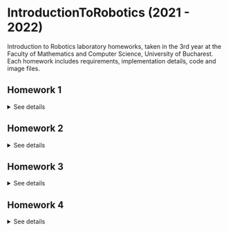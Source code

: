 # IntroductionToRobotics (2021 - 2022)
Introduction to Robotics laboratory homeworks, taken in the 3rd year at the Faculty of Mathematics and Computer Science, University of Bucharest. Each homework includes requirements, implementation details, code and image files.


## Homework 1
<details>
 <summary> See details </summary>
 
### Components

RBG led (1 minimum), potentiometers (3 minimum), resistors and wires (per logic).

### Technical Task

Use a separat potentiometer in controlling each of the color of the RGB led (Red, Green and Blue). The control must be done with digital electronics (aka you must read the value of the potentiometer with Arduino, and write a mapped value to each of the pins connected to the led.

### Setup

<img src="RGB_led_and_Potentiometers/RGB1.jpeg" width= 50% height: auto >

<img src="RGB_led_and_Potentiometers/RGB2.jpeg" width= 50% height: auto >

You can find the code [here](https://github.com/AlexandruMihai22/IntroductionToRobotics/blob/main/RGB_led_and_Potentiometers/RGB_led_and_Potentiometers.ino)

### Video
You can find a demo at: [youtube](https://www.youtube.com/shorts/NxNfzfaFPoc)

 </details>
  

## Homework 2

 <details>
 <summary> See details </summary>
  
### Components

5 LEDs, 1 button, 1 buzzer, resistors and wires (per logic)

### Technical Task

Building  the  traffic  lights  for  a  crosswalk. You will use 2 LEDs to represent the traffic lights for people (red and green) and 3 LEDs to represent the traffic lights for cars (red, yellow and green).

The system has the following states:
1. State 1(default, reinstated after state 4 ends):  green light for cars,red  light  for  people,  no  sounds.   Duration:  indefinite,  changed  bypressing the button.
2. State 2(initiated by counting down 10 seconds after a button press):the  light  should  be  yellow  for  cars,  red  for  people  and  no  sounds.Duration:  3 seconds.
3. State 3(iniated after state 2 ends): red for cars, green for people anda beeping sound from the buzzer at a constant interval.  Duration:10 seconds.
4. State 4(initiated after state 3 ends):  red for cars,blinking greenfor people and a beeping sound from the buzzer, at a constant inter-val, faster than the beeping in state 3.

### Setup

<img src="Crosswalk_simulator/TrafficLights1.jpeg" width= 50% height: auto >

<img src="Crosswalk_simulator/TrafficLights2.jpeg" width= 50% height: auto >

You can find the code [here](https://github.com/AlexandruMihai22/IntroductionToRobotics/blob/main/Crosswalk_simulator/Crosswalk_simulator.ino)

### Video
You can find a demo at: [youtube](https://www.youtube.com/shorts/SMoA_wwZwWM)

 </details>
 

## Homework 3
 
 <details>
 <summary> See details </summary>

### Components

buzzer, 7-segment display, resistors and wires (per logic)

### Technical Task

Build a ghost detector. Should detect EMF (check body and near outlets.  DO NOT IN-SERT INTO OUTLET - AKA NU-L BAGATI IN PRIZA). It should print the value on the 7-segment display and should make a sound based on the intensity.

### Setup
  
<img src="EMF_detector/EMF1.jpeg" width= 50% height: auto >

<img src="EMF_detector/EMF2.jpeg" width= 50% height: auto >

You can find the code [here](https://github.com/AlexandruMihai22/IntroductionToRobotics/blob/main/EMF_detector/EMF_detector.ino)

### Video
You can find a demo at: [youtube](https://www.youtube.com/shorts/MY54exrQ09U)
</details>


## Homework 4
 
 <details>
 <summary> See details </summary>

### Components

a  joystick,  a  4  digit  7-segment  display,  a  74hc595  shiftregister, resistors and wires (per logic)

### Description
 
Using  a  joystick  in  setting  the  values  on  each  digit  of  a  4-digit 7-segment display connected to a shift register 74hc595. 

### Technical Task
 
First  state:   you  can  use  a  joystick  axis  to  cycle  through  the  4-digits; using the other axis does nothing. A blinking decimal point shows the current digit position. When pressing the button (must use interrupt for  maximum  points!),  you  lock  in  on  the  selected  digit  and  enter  the second state.  In this state, the decimal point stays always on, no longer blinking and you can no longer use the axis to cycle through the 4 digits. Instead, using the other axis, you can increment or decrement the number on the current digit. Pressing the button again returns you to the previous state. For bonus, save the last value in eeprom and load it when starting arduino. Also, keep in mind that when changing the number, you must increment it for each joystick movement - it should not work continuosly increment if you keep the joystick in one position.

### Setup
  
<img src="4 digit 7-segment display, shift register and a joystick/4 digit 7-segment display, shift register and a joystick_1.jpeg" width= 50% height: auto >

<img src="4 digit 7-segment display, shift register and a joystick/4 digit 7-segment display, shift register and a joystick_2.jpeg" width= 50% height: auto >

You can find the code [here](https://github.com/AlexandruMihai22/IntroductionToRobotics/blob/main/4%20digit%207-segment%20display%2C%20shift%20register%20and%20a%20joystick/4%20digit%207-segment%20display%2C%20shift%20register%20and%20a%20joystick.ino)

### Video
You can find a demo at: [youtube](https://www.youtube.com/watch?v=V0mh6iswJhY)
</details>

